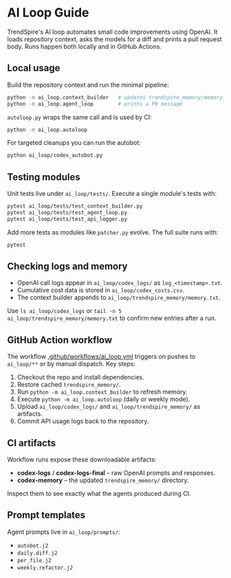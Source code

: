 # AI Loop Guide

TrendSpire's AI loop automates small code improvements using OpenAI. It loads repository context, asks the models for a diff and prints a pull request body. Runs happen both locally and in GitHub Actions.

## Local usage

Build the repository context and run the minimal pipeline:

```bash
python -m ai_loop.context_builder   # updates trendspire_memory/memory.txt
python -m ai_loop.agent_loop        # prints a PR message
```

`autoloop.py` wraps the same call and is used by CI:

```bash
python -m ai_loop.autoloop
```

For targeted cleanups you can run the autobot:

```bash
python ai_loop/codex_autobot.py
```

## Testing modules

Unit tests live under `ai_loop/tests/`. Execute a single module's tests with:

```bash
pytest ai_loop/tests/test_context_builder.py
pytest ai_loop/tests/test_agent_loop.py
pytest ai_loop/tests/test_api_logger.py
```

Add more tests as modules like `patcher.py` evolve. The full suite runs with:

```bash
pytest
```

## Checking logs and memory

- OpenAI call logs appear in `ai_loop/codex_logs/` as `log_<timestamp>.txt`.
- Cumulative cost data is stored in `ai_loop/codex_costs.csv`.
- The context builder appends to `ai_loop/trendspire_memory/memory.txt`.

Use `ls ai_loop/codex_logs` or `tail -n 5 ai_loop/trendspire_memory/memory.txt` to confirm new entries after a run.

## GitHub Action workflow

The workflow [.github/workflows/ai_loop.yml](../.github/workflows/ai_loop.yml) triggers on pushes to `ai_loop/**` or by manual dispatch. Key steps:

1. Checkout the repo and install dependencies.
2. Restore cached `trendspire_memory/`.
3. Run `python -m ai_loop.context_builder` to refresh memory.
4. Execute `python -m ai_loop.autoloop` (daily or weekly mode).
5. Upload `ai_loop/codex_logs/` and `ai_loop/trendspire_memory/` as artifacts.
6. Commit API usage logs back to the repository.

## CI artifacts

Workflow runs expose these downloadable artifacts:

- **codex-logs** / **codex-logs-final** – raw OpenAI prompts and responses.
- **codex-memory** – the updated `trendspire_memory/` directory.

Inspect them to see exactly what the agents produced during CI.

## Prompt templates

Agent prompts live in `ai_loop/prompts/`:

- `autobot.j2`
- `daily.diff.j2`
- `per_file.j2`
- `weekly.refactor.j2`

